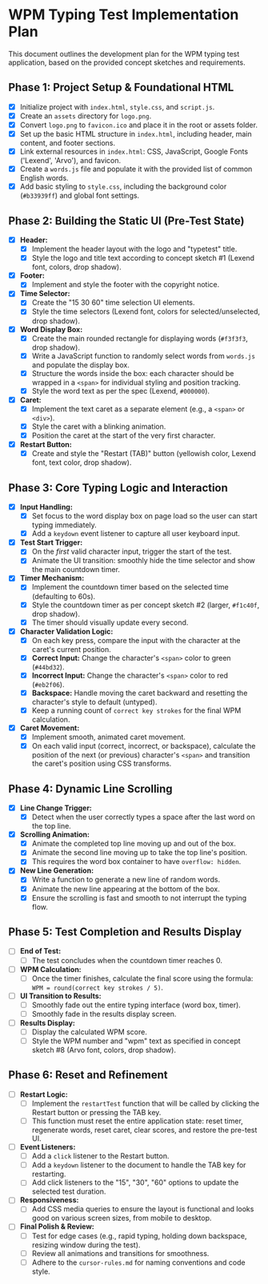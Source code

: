 # WPM Typing Test Implementation Plan

This document outlines the development plan for the WPM typing test application, based on the provided concept sketches and requirements.

## Phase 1: Project Setup & Foundational HTML

- [x] Initialize project with `index.html`, `style.css`, and `script.js`.
- [x] Create an `assets` directory for `logo.png`.
- [x] Convert `logo.png` to `favicon.ico` and place it in the root or assets folder.
- [x] Set up the basic HTML structure in `index.html`, including header, main content, and footer sections.
- [x] Link external resources in `index.html`: CSS, JavaScript, Google Fonts ('Lexend', 'Arvo'), and favicon.
- [x] Create a `words.js` file and populate it with the provided list of common English words.
- [x] Add basic styling to `style.css`, including the background color (`#b33939ff`) and global font settings.

## Phase 2: Building the Static UI (Pre-Test State)

- [x] **Header:**
    - [x] Implement the header layout with the logo and "typetest" title.
    - [x] Style the logo and title text according to concept sketch #1 (Lexend font, colors, drop shadow).
- [x] **Footer:**
    - [x] Implement and style the footer with the copyright notice.
- [x] **Time Selector:**
    - [x] Create the "15 30 60" time selection UI elements.
    - [x] Style the time selectors (Lexend font, colors for selected/unselected, drop shadow).
- [x] **Word Display Box:**
    - [x] Create the main rounded rectangle for displaying words (`#f3f3f3`, drop shadow).
    - [x] Write a JavaScript function to randomly select words from `words.js` and populate the display box.
    - [x] Structure the words inside the box: each character should be wrapped in a `<span>` for individual styling and position tracking.
    - [x] Style the word text as per the spec (Lexend, `#000000`).
- [x] **Caret:**
    - [x] Implement the text caret as a separate element (e.g., a `<span>` or `<div>`).
    - [x] Style the caret with a blinking animation.
    - [x] Position the caret at the start of the very first character.
- [x] **Restart Button:**
    - [x] Create and style the "Restart (TAB)" button (yellowish color, Lexend font, text color, drop shadow).

## Phase 3: Core Typing Logic and Interaction

- [x] **Input Handling:**
    - [x] Set focus to the word display box on page load so the user can start typing immediately.
    - [x] Add a `keydown` event listener to capture all user keyboard input.
- [x] **Test Start Trigger:**
    - [x] On the *first* valid character input, trigger the start of the test.
    - [x] Animate the UI transition: smoothly hide the time selector and show the main countdown timer.
- [x] **Timer Mechanism:**
    - [x] Implement the countdown timer based on the selected time (defaulting to 60s).
    - [x] Style the countdown timer as per concept sketch #2 (larger, `#f1c40f`, drop shadow).
    - [x] The timer should visually update every second.
- [x] **Character Validation Logic:**
    - [x] On each key press, compare the input with the character at the caret's current position.
    - [x] **Correct Input:** Change the character's `<span>` color to green (`#44bd32`).
    - [x] **Incorrect Input:** Change the character's `<span>` color to red (`#eb2f06`).
    - [x] **Backspace:** Handle moving the caret backward and resetting the character's style to default (untyped).
    - [x] Keep a running count of `correct key strokes` for the final WPM calculation.
- [x] **Caret Movement:**
    - [x] Implement smooth, animated caret movement.
    - [x] On each valid input (correct, incorrect, or backspace), calculate the position of the next (or previous) character's `<span>` and transition the caret's position using CSS transforms.

## Phase 4: Dynamic Line Scrolling

- [x] **Line Change Trigger:**
    - [x] Detect when the user correctly types a space after the last word on the top line.
- [x] **Scrolling Animation:**
    - [x] Animate the completed top line moving up and out of the box.
    - [x] Animate the second line moving up to take the top line's position.
    - [x] This requires the word box container to have `overflow: hidden`.
- [x] **New Line Generation:**
    - [x] Write a function to generate a new line of random words.
    - [x] Animate the new line appearing at the bottom of the box.
    - [x] Ensure the scrolling is fast and smooth to not interrupt the typing flow.

## Phase 5: Test Completion and Results Display

- [ ] **End of Test:** 
    - [ ] The test concludes when the countdown timer reaches 0.
- [ ] **WPM Calculation:**
    - [ ] Once the timer finishes, calculate the final score using the formula: `WPM = round(correct key strokes / 5)`.
- [ ] **UI Transition to Results:**
    - [ ] Smoothly fade out the entire typing interface (word box, timer).
    - [ ] Smoothly fade in the results display screen.
- [ ] **Results Display:**
    - [ ] Display the calculated WPM score.
    - [ ] Style the WPM number and "wpm" text as specified in concept sketch #8 (Arvo font, colors, drop shadow).

## Phase 6: Reset and Refinement

- [ ] **Restart Logic:**
    - [ ] Implement the `restartTest` function that will be called by clicking the Restart button or pressing the TAB key.
    - [ ] This function must reset the entire application state: reset timer, regenerate words, reset caret, clear scores, and restore the pre-test UI.
- [ ] **Event Listeners:**
    - [ ] Add a `click` listener to the Restart button.
    - [ ] Add a `keydown` listener to the document to handle the TAB key for restarting.
    - [ ] Add click listeners to the "15", "30", "60" options to update the selected test duration.
- [ ] **Responsiveness:**
    - [ ] Add CSS media queries to ensure the layout is functional and looks good on various screen sizes, from mobile to desktop.
- [ ] **Final Polish & Review:**
    - [ ] Test for edge cases (e.g., rapid typing, holding down backspace, resizing window during the test).
    - [ ] Review all animations and transitions for smoothness.
    - [ ] Adhere to the `cursor-rules.md` for naming conventions and code style. 